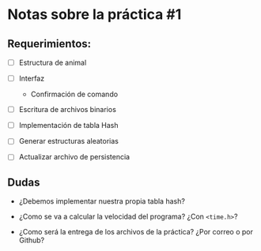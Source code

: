 # Notas sobre la práctica \#1

## Requerimientos:

- [ ] Estructura de animal

- [ ] Interfaz
    - Confirmación de comando

- [ ] Escritura de archivos binarios
 
- [ ] Implementación de tabla Hash
 
- [ ] Generar estructuras aleatorias
 
- [ ] Actualizar archivo de persistencia

## Dudas

- ¿Debemos implementar nuestra propia tabla hash?

- ¿Como se va a calcular la velocidad del programa? ¿Con `<time.h>`?

- ¿Como será la entrega de los archivos de la práctica? ¿Por correo o por Github?



